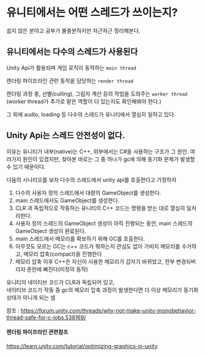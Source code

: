 유니티에서는 어떤 스레드가 쓰이는지?
===

쉽지 않은 분야고 공부가 불충분하지만 차근차근 정리해본다.

## 유니티에서는 다수의 스레드가 사용된다

Unity Api가 활용되며 게임 로직이 동작하는 `main thread`

렌더링 파이프라인 관련 동작을 담당하는 `render thread`

렌더링 과정 중, 선별(culling), 그림자 계산 등의 작업을 도와주는 `worker thread`
(worker thread가 추가로 맡은 역할이 더 있는지도 확인해봐야 한다.)

그 외에 audio, loading 등 다수의 스레드가 유니티에서 열심히 일하고 있다.

## Unity Api는 스레드 안전성이 없다.

이유는 유니티가 내부(native)는 C++, 외부에서는 C#을 사용하는 구조가 그 원인.
여러가지 원인이 있겠지만, 찾아본 바로는 그 중 하나가 gc에 의해 동기화 문제가 발생할 수 있기 때문이다.

다음의 시나리오를 보자
다수의 스레드에서 unity api를 호출한다고 가정하자

1. 다수의 사용자 정의 스레드에서 대량의 GameObject를 생성한다.
2. main 스레드에서도 GameObject를 생성한다.
3. CLR 과 독립적으로 작동하는 유니티의 C++ 코드는 명령을 받는 대로 열심히 일처리한다.
4. 사용자 정의 스레드의 GameObject 생성이 아직 진행되는 동안, main 스레드의 GameObject 생성이 완료된다.
5. main 스레드에서 메모리를 확보하기 위해 GC를 호출한다.
6. 아무것도 모르는 GC는 c++ 코드가 뭐하는지 관심도 없이 가비지 메모리를 수거하고, 메모리 압축(compact)을 진행한다
7. 메모리 압축 이후 C++은 자신이 사용한 메모리가 갑자기 바뀌었고, 전부 변경되버리자 혼란에 빠진다(미정의 동작)

유니티의 네이티브 코드가 CLR과 독립되어 있고, \
네이티브 코드가 작동 중 gc의 메모리 압축 과정이 발생한다면 더 이상 메모리가 동기화 상태가 아니게 되는 셈

참조 : https://forum.unity.com/threads/why-not-make-unity-monobehavior-thread-safe-for-c-jobs.538169/


#### 렌더링 파이프라인 관련참조

https://learn.unity.com/tutorial/optimizing-graphics-in-unity
